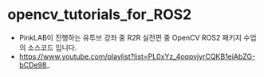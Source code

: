 # opencv_tutorials_for_ROS2

* PinkLAB이 진행하는 유투브 강좌 중 R2R 실전편 중 OpenCV ROS2 패키지 수업의 소스코드 입니다. 
* https://www.youtube.com/playlist?list=PL0xYz_4oqpvjyrCQKB1eiAbZG-bCDe98_ 